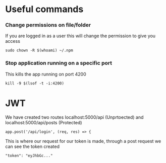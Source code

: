 # Useful commands

### Change permissions on file/folder
If you are logged in as a user this will change the permission to give you access
```
sudo chown -R $(whoami) ~/.npm
```

### Stop application running on a specific port
This kills the app running on port 4200
```
kill -9 $(lsof -t -i:4200)
```

# JWT

We have created two routes localhost:5000/api (Unprtoected) and localhost:5000/api/posts (Protected)

```
app.post('/api/login', (req, res) => {
```
This is where our request for our token is made, through a post request we can see the token created
```
"token": "eyJhbGc..."
```